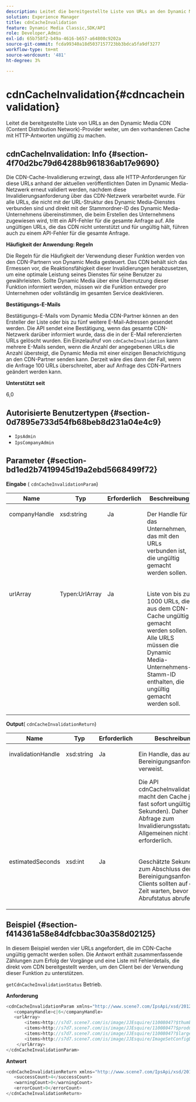 ```yaml
---
description: Leitet die bereitgestellte Liste von URLs an den Dynamic Media CDN (Content Distribution Network)-Provider weiter, um den vorhandenen Cache mit HTTP-Antworten ungültig zu machen.
solution: Experience Manager
title: cdnCacheInvalidation
feature: Dynamic Media Classic,SDK/API
role: Developer,Admin
exl-id: 65b758f2-b49a-4616-b657-a64808c9202a
source-git-commit: fcda99340a18d5037157723bb3bdca5fa9df3277
workflow-type: tm+mt
source-wordcount: '481'
ht-degree: 3%

---
```


# cdnCacheInvalidation{#cdncacheinvalidation}

Leitet die bereitgestellte Liste von URLs an den Dynamic Media CDN (Content Distribution Network)-Provider weiter, um den vorhandenen Cache mit HTTP-Antworten ungültig zu machen.

## cdnCacheInvalidation: Info {#section-4f70d2bc79d64288b961836ab17e9690}

Die CDN-Cache-Invalidierung erzwingt, dass alle HTTP-Anforderungen für diese URLs anhand der aktuellen veröffentlichten Daten im Dynamic Media-Netzwerk erneut validiert werden, nachdem diese Invalidierungsanforderung über das CDN-Netzwerk verarbeitet wurde. Für alle URLs, die nicht mit der URL-Struktur des Dynamic Media-Dienstes verbunden sind und direkt mit der Stammordner-ID des Dynamic Media-Unternehmens übereinstimmen, die beim Erstellen des Unternehmens zugewiesen wird, tritt ein API-Fehler für die gesamte Anfrage auf. Alle ungültigen URLs, die das CDN nicht unterstützt und für ungültig hält, führen auch zu einem API-Fehler für die gesamte Anfrage.

**Häufigkeit der Anwendung: Regeln**

Die Regeln für die Häufigkeit der Verwendung dieser Funktion werden von den CDN-Partnern von Dynamic Media gesteuert. Das CDN behält sich das Ermessen vor, die Reaktionsfähigkeit dieser Invalidierungen herabzusetzen, um eine optimale Leistung seines Dienstes für seine Benutzer zu gewährleisten. Sollte Dynamic Media über eine Übernutzung dieser Funktion informiert werden, müssen wir die Funktion entweder pro Unternehmen oder vollständig im gesamten Service deaktivieren.

**Bestätigungs-E-Mails**

Bestätigungs-E-Mails vom Dynamic Media CDN-Partner können an den Ersteller der Liste oder bis zu fünf weitere E-Mail-Adressen gesendet werden. Die API sendet eine Bestätigung, wenn das gesamte CDN-Netzwerk darüber informiert wurde, dass die in der E-Mail referenzierten URLs gelöscht wurden. Ein Einzelaufruf von `cdnCacheInvalidation` kann mehrere E-Mails senden, wenn die Anzahl der angegebenen URLs die Anzahl übersteigt, die Dynamic Media mit einer einzigen Benachrichtigung an den CDN-Partner senden kann. Derzeit wäre dies dann der Fall, wenn die Anfrage 100 URLs überschreitet, aber auf Anfrage des CDN-Partners geändert werden kann.

**Unterstützt seit**

6,0

## Autorisierte Benutzertypen {#section-0d7895e733d54fb68beb8d231a04e4c9}

* `IpsAdmin`
* `IpsCompanyAdmin`

## Parameter {#section-bd1ed2b7419945d19a2ebd5668499f72}

**Eingabe**  (  `cdnCacheInvalidationParam`)

<table id="table_EDD1875264C846BE951869D528A90D73"> 
 <thead> 
  <tr> 
   <th class="entry"> <b> Name</b> </th> 
   <th class="entry"> <b> Typ</b> </th> 
   <th class="entry"> <b> Erforderlich</b> </th> 
   <th class="entry"> <b> Beschreibung</b> </th> 
  </tr> 
 </thead>
 <tbody> 
  <tr valign="top"> 
   <td> <p> <span class="codeph"> <span class="varname"> companyHandle</span> </span> </p> </td> 
   <td> <p> <span class="codeph"> xsd:string</span> </p> </td> 
   <td> <p> Ja </p> </td> 
   <td> <p> Der Handle für das Unternehmen, das mit den URLs verbunden ist, die ungültig gemacht werden sollen. </p> </td> 
  </tr> 
  <tr valign="top"> 
   <td> <p> <span class="codeph"> <span class="varname"> urlArray</span> </span> </p> </td> 
   <td> <p> <span class="codeph"> Typen:UrlArray</span> </p> </td> 
   <td> <p> Ja </p> </td> 
   <td> <p> Liste von bis zu 1000 URLs, die aus dem CDN-Cache ungültig gemacht werden sollen. Alle URLS müssen die Dynamic Media-Unternehmens-Stamm-ID enthalten, die ungültig gemacht werden soll. </p> </td> 
  </tr> 
 </tbody> 
</table>

**Output**(  `cdnCacheInvalidationReturn`)

<table id="table_1D947C1BF8864820AD7BA0CDC0F076F9"> 
 <thead> 
  <tr> 
   <th class="entry"> <b> Name</b> </th> 
   <th class="entry"> <b> Typ</b> </th> 
   <th class="entry"> <b> Erforderlich</b> </th> 
   <th class="entry"> <b> Beschreibung</b> </th> 
  </tr> 
 </thead>
 <tbody> 
  <tr valign="top"> 
   <td colname="col1"> <p><span class="codeph"><span class="varname"> invalidationHandle</span></span> </p> </td> 
   <td colname="col2"> <p><span class="codeph"> xsd:string</span> </p> </td> 
   <td colname="col3"> <p>Ja </p> </td> 
   <td colname="col4"> <p>Ein Handle, das auf die Bereinigungsanforderung verweist. </p> <p>Die API <span class="codeph"> cdnCacheInvalidation</span> macht den Cache jetzt fast sofort ungültig (~5 Sekunden). Daher ist eine Abfrage zum Invalidierungsstatus im Allgemeinen nicht mehr erforderlich. </p> 
    <!--<p>The next three paragraphs were added as per CQDOC-13840 With the migration from Akamai v2 API's to fast purge, purging time is now approximately 5 seconds. You are no longer required to poll on the purge URL to find out the status of the purge request.</p>--> 
    <!--<p>The cache invalidation handle used to contained the company ID, the user account type used (small or large), and the purge url. With the release of 2019R1, <codeph>invalidationHandle</codeph> now contains just the company ID and the purge ID. </p>--> 
    <!--<p>Prior to 2019R1, two different Akamai users were being used for each geography (for example, <codeph>cdninvalidatesmallemea</codeph> and <codeph>cdninvalidatelargeemea</codeph>) to invalidate requests, depending on the number of URLs in each request. This functionality was done so that a small request was not blocked because of a large request. Now, with fast purge in 2019R1, the purge is nearly instantaneous, two users are no longer needed, and only one account is used. </p>--> </td> 
  </tr> 
  <tr valign="top"> 
   <td colname="col1"> <p><span class="codeph"><span class="varname"> estimatedSeconds</span></span> </p> </td> 
   <td colname="col2"> <p><span class="codeph"> xsd:int</span> </p> </td> 
   <td colname="col3"> <p>Ja </p> </td> 
   <td colname="col4"> <p>Geschätzte Sekunden bis zum Abschluss der Bereinigungsanforderung. Clients sollten auf diese Zeit warten, bevor sie den Abrufstatus abrufen. </p> </td> 
  </tr> 
 </tbody> 
</table>

## Beispiel {#section-f414361a58e84dfcbbac30a358d02125}

In diesem Beispiel werden vier URLs angefordert, die im CDN-Cache ungültig gemacht werden sollen. Die Antwort enthält zusammenfassende Zählungen zum Erfolg der Vorgänge und eine Liste mit Fehlerdetails, die direkt vom CDN bereitgestellt werden, um den Client bei der Verwendung dieser Funktion zu unterstützen.

`getCdnCacheInvalidationStatus` Betrieb.

**Anforderung**

```java
<cdnCacheInvalidationParam xmlns="http://www.scene7.com/IpsApi/xsd/2012-02-14">
   <companyHandle>c|6</companyHandle>
   <urlArray>
       <items>http://s7d7.scene7.com/is/image/JJEsquire/11008047?$thumbnail$</items>
       <items>http://s7d7.scene7.com/is/image/JJEsquire/11008047?$product$</items>
       <items>http://s7d7.scene7.com/is/image/JJEsquire/11008047?$large$</items>
       <items>http://s7d7.scene7.com/is/image/JJEsquire/ImageSetConfigDefaults?req=userdata</items>
    </urlArray>
</cdnCacheInvalidationParam>
```

**Antwort**

```java
<cdnCacheInvalidationReturn xmlns="http://www.scene7.com/IpsApi/xsd/2012-02-14">
   <successCount>4</successCount>
   <warningCount>0</warningCount>
   <errorCount>0</errorCount>
</cdnCacheInvalidationReturn>
```
